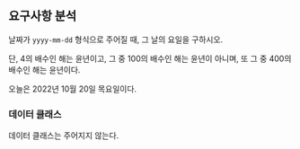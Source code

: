 ## 요구사항 분석
날짜가 ```yyyy-mm-dd``` 형식으로 주어질 때, 그 날의 요일을 구하시오.

단, 4의 배수인 해는 윤년이고, 그 중 100의 배수인 해는 윤년이 아니며, 또 그 중 400의 배수인 해는 윤년이다.

오늘은 2022년 10월 20일 목요일이다.

### 데이터 클래스
데이터 클래스는 주어지지 않는다.
